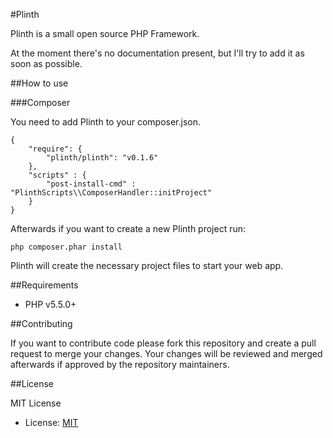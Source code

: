 #Plinth

Plinth is a small open source PHP Framework.

At the moment there's no documentation present, but I'll try to add it as soon as possible.

##How to use

###Composer

You need to add Plinth to your composer.json.

	{
	    "require": {
	        "plinth/plinth": "v0.1.6"
	    },
	    "scripts" : {
	    	"post-install-cmd" : "PlinthScripts\\ComposerHandler::initProject"
	    }
	}
	
Afterwards if you want to create a new Plinth project run:

	php composer.phar install
	
Plinth will create the necessary project files to start your web app.

##Requirements

* PHP v5.5.0+

##Contributing

If you want to contribute code please fork this repository and create a pull request to merge your changes.
Your changes will be reviewed and merged afterwards if approved by the repository maintainers.

##License

MIT License

* License: [MIT](LICENSE)
